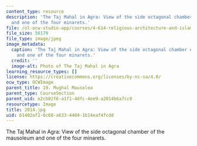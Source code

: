```yaml
---
content_type: resource
description: 'The Taj Mahal in Agra: View of the side octagonal chamber of the mausoleum
  and one of the four minarets.'
file: /ol-ocw-studio-app/courses/4-614-religious-architecture-and-islamic-cultures-fall-2002/61402af26c68a63344041b14eaf4fcdd_2014.jpg
file_size: 56179
file_type: image/jpeg
image_metadata:
  caption: 'The Taj Mahal in Agra: View of the side octagonal chamber of the mausoleum
    and one of the four minarets.'
  credit: ''
  image-alt: Photo of The Taj Mahal in Agra
learning_resource_types: []
license: https://creativecommons.org/licenses/by-nc-sa/4.0/
ocw_type: OCWImage
parent_title: 19. Mughal Mausolea
parent_type: CourseSection
parent_uid: e2cb02f6-a1f1-4dfc-4ee9-a2014b6a7cc9
resourcetype: Image
title: 2014.jpg
uid: 61402af2-6c68-a633-4404-1b14eaf4fcdd
---
```

The Taj Mahal in Agra: View of the side octagonal chamber of the mausoleum and one of the four minarets.